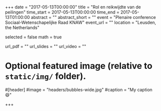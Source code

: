 +++
date = "2017-05-13T00:00:00"
title = "Rol en reikwijdte van de peilingen"
time_start = 2017-05-13T00:00:00
time_end = 2017-05-13T01:00:00
abstract = ""
abstract_short = ""
event = "Plenaire conference Sociaal-Wetenschapelijke Raad KNAW"
event_url = ""
location = "Leusden, the Netherlands"

selected = false
math = true

url_pdf = ""
url_slides = ""
url_video = ""

# Optional featured image (relative to `static/img/` folder).
#[header]
#image = "headers/bubbles-wide.jpg"
#caption = "My caption :smile:"

+++
